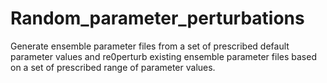 # Random_parameter_perturbations
Generate ensemble parameter files from a set of prescribed default parameter values and re0perturb existing ensemble parameter files based on a set of prescribed range of parameter values.
